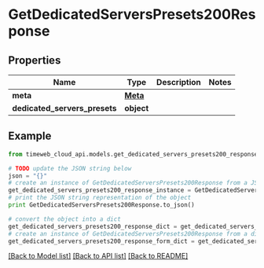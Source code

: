 # GetDedicatedServersPresets200Response


## Properties
Name | Type | Description | Notes
------------ | ------------- | ------------- | -------------
**meta** | [**Meta**](Meta.md) |  | 
**dedicated_servers_presets** | **object** |  | 

## Example

```python
from timeweb_cloud_api.models.get_dedicated_servers_presets200_response import GetDedicatedServersPresets200Response

# TODO update the JSON string below
json = "{}"
# create an instance of GetDedicatedServersPresets200Response from a JSON string
get_dedicated_servers_presets200_response_instance = GetDedicatedServersPresets200Response.from_json(json)
# print the JSON string representation of the object
print GetDedicatedServersPresets200Response.to_json()

# convert the object into a dict
get_dedicated_servers_presets200_response_dict = get_dedicated_servers_presets200_response_instance.to_dict()
# create an instance of GetDedicatedServersPresets200Response from a dict
get_dedicated_servers_presets200_response_form_dict = get_dedicated_servers_presets200_response.from_dict(get_dedicated_servers_presets200_response_dict)
```
[[Back to Model list]](../README.md#documentation-for-models) [[Back to API list]](../README.md#documentation-for-api-endpoints) [[Back to README]](../README.md)



